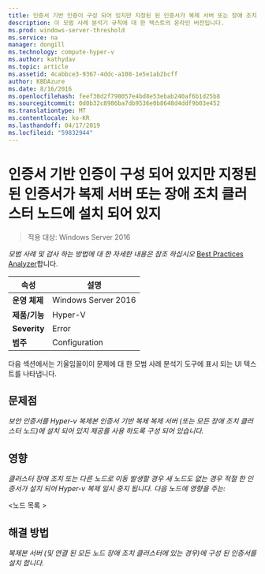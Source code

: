 ```yaml
---
title: 인증서 기반 인증이 구성 되어 있지만 지정된 된 인증서가 복제 서버 또는 장애 조치 클러스터 노드에 설치 되어 있지
description: 이 모범 사례 분석기 규칙에 대 한 텍스트의 온라인 버전입니다.
ms.prod: windows-server-threshold
ms.service: na
manager: dongill
ms.technology: compute-hyper-v
ms.author: kathydav
ms.topic: article
ms.assetid: 4cabbce3-9367-4ddc-a108-1e5e1ab2bcff
author: KBDAzure
ms.date: 8/16/2016
ms.openlocfilehash: feef30d2f798057e4bd8e53ebab240af6b1d25b8
ms.sourcegitcommit: 0d0b32c8986ba7db9536e0b8648d4ddf9b03e452
ms.translationtype: MT
ms.contentlocale: ko-KR
ms.lasthandoff: 04/17/2019
ms.locfileid: "59832944"
---
```

# <a name="certificate-based-authentication-is-configured-but-the-specified-certificate-is-not-installed-on-the-replica-server-or-failover-cluster-nodes"></a>인증서 기반 인증이 구성 되어 있지만 지정된 된 인증서가 복제 서버 또는 장애 조치 클러스터 노드에 설치 되어 있지

>적용 대상: Windows Server 2016


  
*모범 사례 및 검사 하는 방법에 대 한 자세한 내용은 참조 하십시오* [Best Practices Analyzer](https://go.microsoft.com/fwlink/?LinkId=122786)합니다.  
  
|속성|설명|  
|-|-|  
|**운영 체제**|Windows Server 2016|  
|**제품/기능**|Hyper-V|  
|**Severity**|Error|  
|**범주**|Configuration|  

다음 섹션에서는 기울임꼴이이 문제에 대 한 모범 사례 분석기 도구에 표시 되는 UI 텍스트를 나타냅니다.

## <a name="issue"></a>문제점  
  
*보안 인증서를 Hyper-v 복제본 인증서 기반 복제 복제 서버 (또는 모든 장애 조치 클러스터 노드)에 설치 되어 있지 제공를 사용 하도록 구성 되어 있습니다.*  
  
## <a name="impact"></a>영향  
  
*클러스터 장애 조치 또는 다른 노드로 이동 발생할 경우 새 노드도 없는 경우 적절 한 인증서가 설치 되어 Hyper-v 복제 일시 중지 됩니다. 다음 노드에 영향을 주는:*  
  
\<노드 목록 >  
  
## <a name="resolution"></a>해결 방법  
  
*복제본 서버 (및 연결 된 모든 노드 장애 조치 클러스터에 있는 경우)에 구성 된 인증서를 설치 합니다.*  
  


